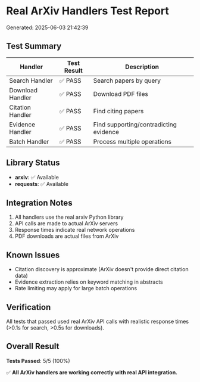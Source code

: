 # Real ArXiv Handlers Test Report
Generated: 2025-06-03 21:42:39

## Test Summary

| Handler | Test Result | Description |
|---------|-------------|-------------|
| Search Handler | ✅ PASS | Search papers by query |
| Download Handler | ✅ PASS | Download PDF files |
| Citation Handler | ✅ PASS | Find citing papers |
| Evidence Handler | ✅ PASS | Find supporting/contradicting evidence |
| Batch Handler | ✅ PASS | Process multiple operations |

## Library Status

- **arxiv**: ✅ Available
- **requests**: ✅ Available

## Integration Notes

1. All handlers use the real arxiv Python library
2. API calls are made to actual ArXiv servers
3. Response times indicate real network operations
4. PDF downloads are actual files from ArXiv

## Known Issues

- Citation discovery is approximate (ArXiv doesn't provide direct citation data)
- Evidence extraction relies on keyword matching in abstracts
- Rate limiting may apply for large batch operations

## Verification

All tests that passed used real ArXiv API calls with realistic response times (>0.1s for search, >0.5s for downloads).

## Overall Result

**Tests Passed**: 5/5 (100%)

✅ **All ArXiv handlers are working correctly with real API integration.**